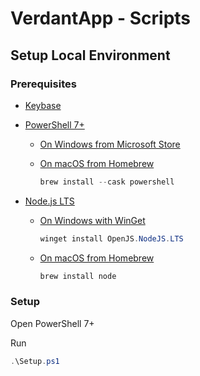 # VerdantApp - Scripts

## Setup Local Environment

### Prerequisites

- [Keybase](https://keybase.io/download)

- [PowerShell 7+](https://docs.microsoft.com/en-us/powershell/scripting/install/installing-powershell)

    - [On Windows from Microsoft Store](https://apps.microsoft.com/store/detail/powershell/9MZ1SNWT0N5D?hl=en-us&gl=US)

    - [On macOS from Homebrew]()
        ```PowerShell
        brew install --cask powershell
        ```

- [Node.js LTS](https://nodejs.org/)

    - [On Windows with WinGet](https://nodejs.org/en/download/package-manager/#windows-1)
        ```PowerShell
        winget install OpenJS.NodeJS.LTS
        ```

    - [On macOS from Homebrew](https://nodejs.org/en/download/package-manager/#macos)
        ```PowerShell
        brew install node
        ```

### Setup

Open PowerShell 7+

Run

```PowerShell
.\Setup.ps1
```
